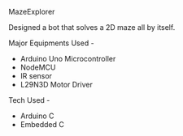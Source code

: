  MazeExplorer

 Designed a bot that solves a 2D maze all by itself.

 Major Equipments Used - 
- Arduino Uno Microcontroller
- NodeMCU
- IR sensor
- L29N3D Motor Driver

Tech Used - 
- Arduino C 
- Embedded C